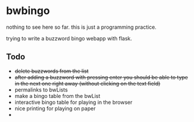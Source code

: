 # bwbingo
nothing to see here so far.
this is just a programming practice.

trying to write a buzzword bingo webapp with flask.

## Todo
 * ~~delete buzzwords from the list~~
 * ~~after adding a buzzword with pressing enter you should be able to type in the next one right away (without clicking on the text field)~~
 * permalinks to bwLists
 * make a bingo table from the bwList
 * interactive bingo table for playing in the browser
 * nice printing for playing on paper
 * 
